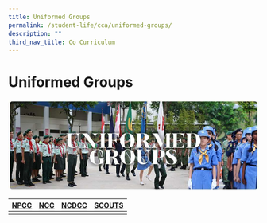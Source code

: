 ```yaml
---
title: Uniformed Groups
permalink: /student-life/cca/uniformed-groups/
description: ""
third_nav_title: Co Curriculum
---
```

# **Uniformed Groups**

![](/images/RESIZED%20Banner_CCA_UG.jpg)

| [NPCC](/cca/uniformed-groups/npcc) | [NCC](/cca/uniformed-groups/ncc) |  [NCDCC](/cca/uniformed-groups/ncdcc) |  [SCOUTS](/cca/uniformed-groups/scouts) |
| --- | --- | --- |--- |
| | | | |